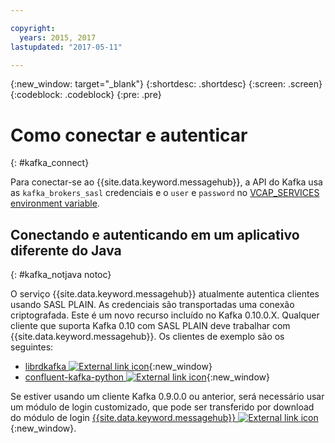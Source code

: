 ```yaml
---

copyright:
  years: 2015, 2017
lastupdated: "2017-05-11"

---
```


{:new_window: target="_blank"}
{:shortdesc: .shortdesc}
{:screen: .screen}
{:codeblock: .codeblock}
{:pre: .pre}

# Como conectar e autenticar
{: #kafka_connect}


Para conectar-se ao {{site.data.keyword.messagehub}}, a API do Kafka usa as 
<code>kafka_brokers_sasl</code> credenciais e o
<code>user</code> e <code>password</code> no [VCAP_SERVICES environment variable](/docs/services/MessageHub/messagehub071.html).

## Conectando e autenticando em um aplicativo diferente do Java
{: #kafka_notjava notoc}

O serviço {{site.data.keyword.messagehub}} atualmente autentica clientes usando SASL PLAIN. As credenciais são
transportadas uma conexão criptografada.
Este é um novo recurso incluído no Kafka 0.10.0.X. Qualquer cliente que suporta Kafka 0.10 com SASL PLAIN deve
trabalhar com {{site.data.keyword.messagehub}}. Os clientes de exemplo são os seguintes:

* [librdkafka ![External link icon](../../icons/launch-glyph.svg "External link icon")](https://github.com/edenhill/librdkafka/){:new_window} 
* [confluent-kafka-python ![External link icon](../../icons/launch-glyph.svg "External link icon")](https://github.com/confluentinc/confluent-kafka-python){:new_window}

Se estiver usando um cliente Kafka 0.9.0.0 ou anterior, será necessário usar um módulo de login
customizado, que pode ser transferido por download do módulo de login [{{site.data.keyword.messagehub}}
![External link icon](../../icons/launch-glyph.svg "External link icon")](https://github.com/ibm-messaging/message-hub-samples/blob/master/kafka-0.9/message-hub-login-library/messagehub.login-1.0.0.jar){:new_window}. 

